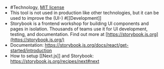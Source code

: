 - #Technology, [MIT license](https://github.com/storybookjs/storybook/blob/next/LICENSE)
- This tool is not used in production like other technologies, but it can be used to improve the (UI-) #[[Development]]
- Storybook is a frontend workshop for building UI components and pages in isolation. Thousands of teams use it for UI development, testing, and documentation. Find out more at [https://storybook.js.org](https://storybook.js.org/)
- Documentation: https://storybook.js.org/docs/react/get-started/introduction
- How to setup [[Next.js]] and Storybook: https://storybook.js.org/recipes/next#next